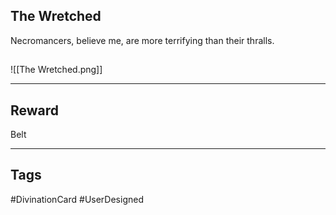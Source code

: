 ## The Wretched
Necromancers, believe me, are more terrifying than their thralls.
## 
![[The Wretched.png]]

---
## Reward
Belt

---
## Tags
#DivinationCard
#UserDesigned